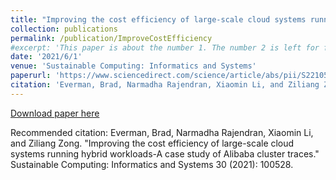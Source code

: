 ```yaml
---
title: "Improving the cost efficiency of large-scale cloud systems running hybrid workloads-A case study of Alibaba cluster traces"
collection: publications
permalink: /publication/ImproveCostEfficiency
#excerpt: 'This paper is about the number 1. The number 2 is left for future work.'
date: '2021/6/1'
venue: 'Sustainable Computing: Informatics and Systems'
paperurl: 'https://www.sciencedirect.com/science/article/abs/pii/S2210537921000214'
citation: 'Everman, Brad, Narmadha Rajendran, Xiaomin Li, and Ziliang Zong. "Improving the cost efficiency of large-scale cloud systems running hybrid workloads-A case study of Alibaba cluster traces." Sustainable Computing: Informatics and Systems 30 (2021): 100528.'
---
```


[Download paper here](https://www.sciencedirect.com/science/article/abs/pii/S2210537921000214)

Recommended citation: Everman, Brad, Narmadha Rajendran, Xiaomin Li, and Ziliang Zong. "Improving the cost efficiency of large-scale cloud systems running hybrid workloads-A case study of Alibaba cluster traces." Sustainable Computing: Informatics and Systems 30 (2021): 100528.
